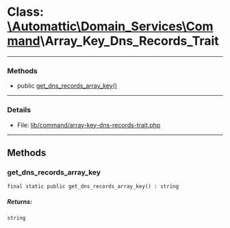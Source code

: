 # Class: [\Automattic](../namespaces/automattic.md)[\Domain_Services](../namespaces/automattic-domain-services.md)[\Command](../namespaces/automattic-domain-services-command.md)\Array_Key_Dns_Records_Trait


---

### Methods

* public [get_dns_records_array_key()](#method_get_dns_records_array_key)

---

### Details

* File: [lib/command/array-key-dns-records-trait.php](../../lib/command/array-key-dns-records-trait.php)

---

## Methods

<a id="method_get_dns_records_array_key"></a>
### get_dns_records_array_key

```
final static public get_dns_records_array_key() : string
```

##### Returns:

```
string
```
